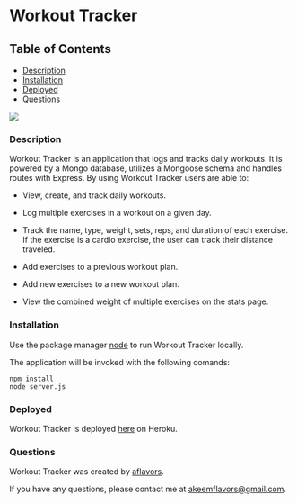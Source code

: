 # Workout Tracker

## Table of Contents
- [Description](#Description)
- [Installation](#Installation)
- [Deployed](#Deployed)
- [Questions](#Questions)

![](https://ibb.co/txK5mVw)

### Description

Workout Tracker is an application that logs and tracks daily workouts. It is powered by a Mongo database, utilizes a Mongoose schema and handles routes with Express. By using Workout Tracker users are able to:

- View, create, and track daily workouts.

- Log multiple exercises in a workout on a given day.

- Track the name, type, weight, sets, reps, and duration of each exercise. If the exercise is a cardio exercise, the user can track their distance traveled.

- Add exercises to a previous workout plan.

- Add new exercises to a new workout plan.

- View the combined weight of multiple exercises on the stats page.

### Installation

Use the package manager [node](https://www.npmjs.com/) to run Workout Tracker locally.

The application will be invoked with the following comands:

    npm install
    node server.js

### Deployed

Workout Tracker is deployed  [here](https://murmuring-escarpment-34440.herokuapp.com/) on Heroku.

### Questions

Workout Tracker was created by [aflavors](https://github.com/aflavors).

If you have any questions, please contact me at akeemflavors@gmail.com. 
